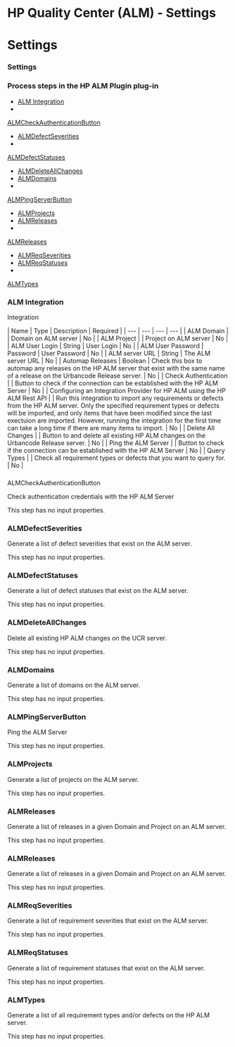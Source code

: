 
HP Quality Center (ALM) - Settings
==================================

# Settings


### Settings




### Process steps in the HP ALM Plugin plug-in

* [ALM Integration](#alm_integration)
*
[ALMCheckAuthenticationButton](#almcheckauthenticationbutton)
* [ALMDefectSeverities](#almdefectseverities)
*
[ALMDefectStatuses](#almdefectstatuses)
* [ALMDeleteAllChanges](#almdeleteallchanges)
* [ALMDomains](#almdomains)
*
[ALMPingServerButton](#almpingserverbutton)
* [ALMProjects](#almprojects)
* [ALMReleases](#almreleases)
*
[ALMReleases](#almreleases)
* [ALMReqSeverities](#almreqseverities)
* [ALMReqStatuses](#almreqstatuses)
*
[ALMTypes](#almtypes)


### ALM Integration

Integration


| Name | Type | Description | Required |
| --- | --- |
--- | --- |
| ALM Domain |  | Domain on ALM server | No |
| ALM Project |  | Project on ALM server | No |
| ALM User
Login | String | User Login | No |
| ALM User Password | Password | User Password | No |
| ALM server URL | String | The
ALM server URL | No |
| Automap Releases | Boolean | Check this box to automap any releases on the HP ALM server that
exist with the same name of a release on the Urbancode Release server.
| No |
| Check Authentication |  | Button to
check if the connection can be established with the HP ALM Server | No |
| Configuring an Integration Provider for HP
ALM using the HP ALM Rest API |  | Run this integration to import any requirements or defects from the HP ALM server.
Only the specified requirement types or defects will be imported, and only items that have been modified since the last
exectuion are imported. However, running the integration for the first time can take a long time if there are many items
to import.
| No |
| Delete All Changes |  | Button to and delete all existing HP ALM changes on the Urbancode Release
server.
| No |
| Ping the ALM Server |  | Button to check if the connection can be established with the HP ALM Server
| No |
| Query Types |  | Check all requirement types or defects that you want to query for. | No |

###
ALMCheckAuthenticationButton

Check authentication credentials with the HP ALM Server

This step has no input
properties.

### ALMDefectSeverities

Generate a list of defect severities that exist on the ALM server.

This step
has no input properties.

### ALMDefectStatuses

Generate a list of defect statuses that exist on the ALM server.


This step has no input properties.

### ALMDeleteAllChanges

Delete all existing HP ALM changes on the UCR server.


This step has no input properties.

### ALMDomains

Generate a list of domains on the ALM server.

This step has no
input properties.

### ALMPingServerButton

Ping the ALM Server

This step has no input properties.

### ALMProjects


Generate a list of projects on the ALM server.

This step has no input properties.

### ALMReleases

Generate a
list of releases in a given Domain and Project on an ALM server.

This step has no input properties.

### ALMReleases


Generate a list of releases in a given Domain and Project on an ALM server.

This step has no input properties.


### ALMReqSeverities

Generate a list of requirement severities that exist on the ALM server.

This step has no input
properties.

### ALMReqStatuses

Generate a list of requirement statuses that exist on the ALM server.

This step has
no input properties.

### ALMTypes

Generate a list of all requirement types and/or defects on the HP ALM server.


This step has no input properties.


